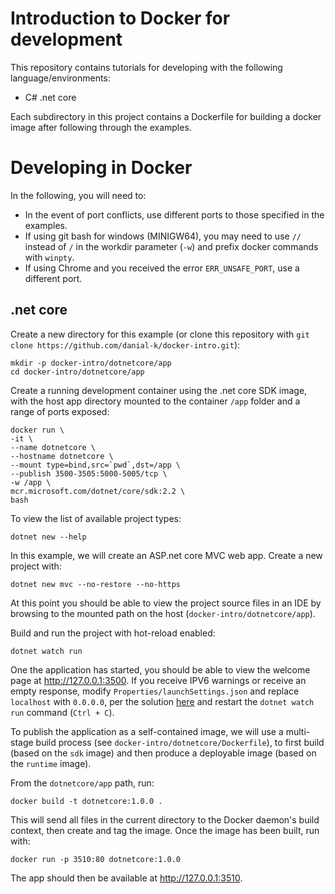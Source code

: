 # Introduction to Docker for development
This repository contains tutorials for developing with the following language/environments:
- C# .net core

Each subdirectory in this project contains a Dockerfile for building a docker image after following through the examples.

# Developing in Docker
In the following, you will need to:
- In the event of port conflicts, use different ports to those specified in the examples.
- If using git bash for windows (MINIGW64), you may need to use ```//``` instead of ```/``` in the workdir parameter (```-w```) and prefix docker commands with ```winpty```.
- If using Chrome and you received the error ```ERR_UNSAFE_PORT```, use a different port.

## .net core
Create a new directory for this example (or clone this repository with ```git clone https://github.com/danial-k/docker-intro.git```):
```
mkdir -p docker-intro/dotnetcore/app
cd docker-intro/dotnetcore/app
```

Create a running development container using the .net core SDK image, with the host app directory mounted to the container ```/app``` folder and a range of ports exposed:
```
docker run \
-it \
--name dotnetcore \
--hostname dotnetcore \
--mount type=bind,src=`pwd`,dst=/app \
--publish 3500-3505:5000-5005/tcp \
-w /app \
mcr.microsoft.com/dotnet/core/sdk:2.2 \
bash
```

To view the list of available project types:
```
dotnet new --help
```

In this example, we will create an ASP.net core MVC web app.  Create a new project with:
```
dotnet new mvc --no-restore --no-https
```
At this point you should be able to view the project source files in an IDE by browsing to the mounted path on the host (```docker-intro/dotnetcore/app```).

Build and run the project with hot-reload enabled:
```
dotnet watch run
```
One the application has started, you should be able to view the welcome page at http://127.0.0.1:3500.  If you receive IPV6 warnings or receive an empty response, modify ```Properties/launchSettings.json``` and replace ```localhost``` with ```0.0.0.0```, per the solution [here](https://stackoverflow.com/questions/51188774/docker-dotnet-watch-run-error-unable-to-bind-to-https-localhost5000-on-the-i) and restart the ```dotnet watch run``` command (```Ctrl + C```).

To publish the application as a self-contained image, we will use a multi-stage build process (see ```docker-intro/dotnetcore/Dockerfile```), to first build (based on the ```sdk``` image) and then produce a deployable image (based on the ```runtime``` image).

From the ```dotnetcore/app``` path, run:
```
docker build -t dotnetcore:1.0.0 .
```
This will send all files in the current directory to the Docker daemon's build context, then create and tag the image.  Once the image has been built, run with:
```
docker run -p 3510:80 dotnetcore:1.0.0
```
The app should then be available at http://127.0.0.1:3510.

